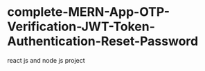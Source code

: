 # complete-MERN-App-OTP-Verification-JWT-Token-Authentication-Reset-Password
react js and node js project
